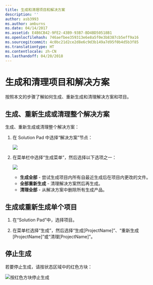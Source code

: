 ```yaml
---
title: 生成和清理项目和解决方案
description: ''
author: asb3993
ms.author: amburns
ms.date: 04/14/2017
ms.assetid: E4B6CB42-9FE2-43B9-93B7-BD4BD50518B1
ms.openlocfilehash: 746aefbee359313e6e8a5f0e3b8387cb5eff9a16
ms.sourcegitcommit: 4c0bc21d2ce2d8e6c9d3b149a7d95f0b4d5b3f85
ms.translationtype: HT
ms.contentlocale: zh-CN
ms.lasthandoff: 04/20/2018
---
```

# <a name="building-and-cleaning-projects-and-solutions"></a>生成和清理项目和解决方案

按照本文的步骤了解如何生成、重新生成和清理解决方案和项目。

## <a name="to-build-rebuild-or-clean-an-entire-solution"></a>生成、重新生成或清理整个解决方案

生成、重新生成或清理整个解决方案：

1. 在 Solution Pad 中选择“解决方案”节点：

    ![](media/compiling-and-building-image1.png)

2. 在菜单栏中选择“生成菜单”，然后选择以下选项之一：

    ![](media/compiling-and-building-image2.png)

    * **生成全部** - 尝试生成项目内所有自最近生成后在项目内更改的文件。
    * **全部重新生成** - 清理解决方案然后再生成。
    * **清理全部** - 从解决方案中删除所有生成产品。



## <a name="to-build-or-rebuild-a-single-project"></a>生成或重新生成单个项目

1. 在“Solution Pad”中，选择项目。

2. 在菜单栏选择“生成”，然后选择“生成[ProjectName]”、“重新生成[ProjectName]”或“清理[ProjectName]”。


## <a name="to-stop-a-build"></a>停止生成

若要停止生成，请按状态区域中的红色方块：

 ![按红色方块停止生成](media/compiling-and-building-image3.png)